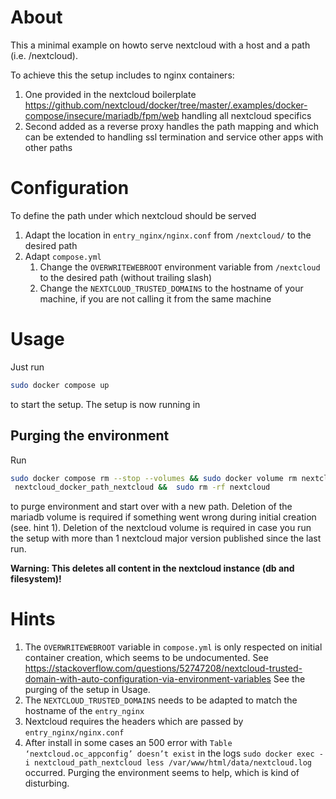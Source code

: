 # About
This a minimal example on howto serve nextcloud with a host and a path (i.e. /nextcloud).

To achieve this the setup includes to nginx containers:
1. One provided in the nextcloud boilerplate
https://github.com/nextcloud/docker/tree/master/.examples/docker-compose/insecure/mariadb/fpm/web
handling all nextcloud specifics
2. Second added as a reverse proxy handles the path mapping and which can be extended to handling ssl termination
and service other apps with other paths

# Configuration
To define the path under which nextcloud should be served
1. Adapt the location in ``entry_nginx/nginx.conf`` from ``/nextcloud/`` to the desired path
2. Adapt ``compose.yml``
    1. Change the ``OVERWRITEWEBROOT`` environment variable from ``/nextcloud`` to the desired path
(without trailing slash)
    2. Change the ``NEXTCLOUD_TRUSTED_DOMAINS`` to the hostname of your machine, if you are not calling it from the same
   machine

# Usage
Just run
```bash
sudo docker compose up
```
to start the setup.
The setup is now running in

## Purging the environment
Run
```bash
sudo docker compose rm --stop --volumes && sudo docker volume rm nextcloud_docker_path_mariadb
 nextcloud_docker_path_nextcloud &&  sudo rm -rf nextcloud
```
to purge environment and start over with a new path. Deletion of the mariadb volume is required if something went wrong during initial creation (see. hint 1). Deletion of the nextcloud volume is required in case you run the setup with more than 1 nextcloud major version published since the last run.

**Warning: This deletes all content in the nextcloud instance (db and filesystem)!**

# Hints
1. The ```OVERWRITEWEBROOT``` variable in ```compose.yml``` is only respected on initial container
creation, which seems to be undocumented. See
https://stackoverflow.com/questions/52747208/nextcloud-trusted-domain-with-auto-configuration-via-environment-variables
See the purging of the setup in Usage.
3. The ```NEXTCLOUD_TRUSTED_DOMAINS``` needs to be adapted to match the hostname of the ```entry_nginx```
3. Nextcloud requires the headers which are passed by ```entry_nginx/nginx.conf```
4. After install in some cases an 500 error with ```Table ‘nextcloud.oc_appconfig’ doesn’t exist``` in the logs
```sudo docker exec -i nextcloud_path_nextcloud less /var/www/html/data/nextcloud.log``` occurred. Purging the
environment seems to help, which is kind of disturbing.



      